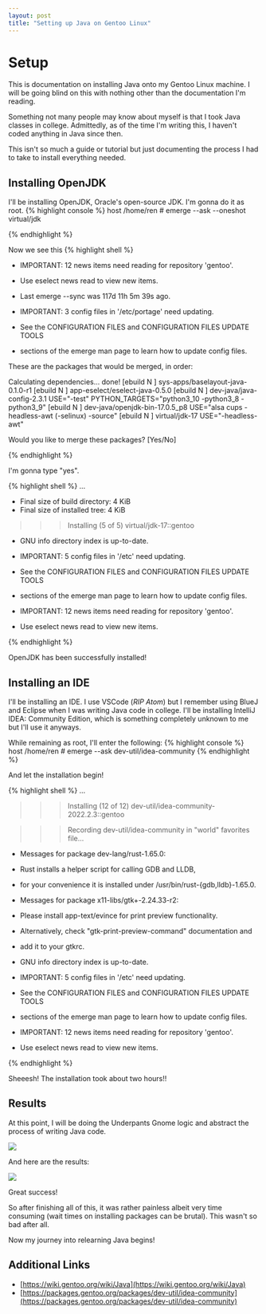 ```yaml
---
layout: post
title: "Setting up Java on Gentoo Linux"
---
```


# Setup

This is documentation on installing Java onto my Gentoo Linux machine. I will be going blind on this with nothing other than the documentation I'm reading.

Something not many people may know about myself is that I took Java classes in college. Admittedly, as of the time I'm writing this, I haven't coded anything in Java since then.

This isn't so much a guide or tutorial but just documenting the process I had to take to install everything needed.

## Installing OpenJDK

I'll be installing OpenJDK, Oracle's open-source JDK. I'm gonna do it as root.
{% highlight console %}
host /home/ren # emerge --ask --oneshot virtual/jdk

{% endhighlight %}

Now we see this
{% highlight shell %}
 * IMPORTANT: 12 news items need reading for repository 'gentoo'.
 * Use eselect news read to view new items.

 * Last emerge --sync was 117d 11h 5m 39s ago.

 * IMPORTANT: 3 config files in '/etc/portage' need updating.
 * See the CONFIGURATION FILES and CONFIGURATION FILES UPDATE TOOLS
 * sections of the emerge man page to learn how to update config files.

These are the packages that would be merged, in order:

Calculating dependencies... done!
[ebuild  N     ] sys-apps/baselayout-java-0.1.0-r1 
[ebuild  N     ] app-eselect/eselect-java-0.5.0 
[ebuild  N     ] dev-java/java-config-2.3.1  USE="-test" PYTHON_TARGETS="python3_10 -python3_8 -python3_9" 
[ebuild  N     ] dev-java/openjdk-bin-17.0.5_p8  USE="alsa cups -headless-awt (-selinux) -source" 
[ebuild  N     ] virtual/jdk-17  USE="-headless-awt" 

Would you like to merge these packages? [Yes/No] 

{% endhighlight %}

I'm gonna type "yes".


{% highlight shell %}
...

 * Final size of build directory: 4 KiB
 * Final size of installed tree:  4 KiB


>>> Installing (5 of 5) virtual/jdk-17::gentoo

 * GNU info directory index is up-to-date.

 * IMPORTANT: 5 config files in '/etc' need updating.
 * See the CONFIGURATION FILES and CONFIGURATION FILES UPDATE TOOLS
 * sections of the emerge man page to learn how to update config files.

 * IMPORTANT: 12 news items need reading for repository 'gentoo'.
 * Use eselect news read to view new items.

{% endhighlight %}

OpenJDK has been successfully installed!

## Installing an IDE

I'll be installing an IDE. I use VSCode (_RIP Atom_) but I remember using BlueJ and Eclipse when I was writing Java code in college. I'll be installing IntelliJ IDEA: Community Edition, which is something completely unknown to me but I'll use it anyways.

While remaining as root, I'll enter the following:
{% highlight console %}
host /home/ren # emerge --ask dev-util/idea-community
{% endhighlight %}

And let the installation begin!

{% highlight shell %}
...
>>> Installing (12 of 12) dev-util/idea-community-2022.2.3::gentoo

>>> Recording dev-util/idea-community in "world" favorites file...

 * Messages for package dev-lang/rust-1.65.0:

 * Rust installs a helper script for calling GDB and LLDB,
 * for your convenience it is installed under /usr/bin/rust-{gdb,lldb}-1.65.0.

 * Messages for package x11-libs/gtk+-2.24.33-r2:

 * Please install app-text/evince for print preview functionality.
 * Alternatively, check "gtk-print-preview-command" documentation and
 * add it to your gtkrc.

 * GNU info directory index is up-to-date.

 * IMPORTANT: 5 config files in '/etc' need updating.
 * See the CONFIGURATION FILES and CONFIGURATION FILES UPDATE TOOLS
 * sections of the emerge man page to learn how to update config files.

 * IMPORTANT: 12 news items need reading for repository 'gentoo'.
 * Use eselect news read to view new items.


{% endhighlight %}

Sheeesh! The installation took about two hours!!

## Results

At this point, I will be doing the Underpants Gnome logic and abstract the process of writing Java code.

<img src="https://i.imgur.com/ELE7t9h.png">

And here are the results:

<img src="https://i.imgur.com/MDlvSkR.png">

Great success!


So after finishing all of this, it was rather painless albeit very time consuming (wait times on installing packages can be brutal). This wasn't so bad after all.

Now my journey into relearning Java begins!

## Additional Links
- [https://wiki.gentoo.org/wiki/Java](https://wiki.gentoo.org/wiki/Java)
- [https://packages.gentoo.org/packages/dev-util/idea-community](https://packages.gentoo.org/packages/dev-util/idea-community)